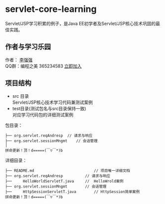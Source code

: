 # servlet-core-learning
Servlet/JSP学习积累的例子，是Java EE初学者及Servlet/JSP核心技术巩固的最佳实践。

## 作者与学习乐园
作者： [李强强](http://www.bysocket.com/ "李强强")<br>
QQ群：编程之美 365234583 [立即加入](http://jq.qq.com/?_wv=1027&k=Sx4s4U "编程之美")

## 项目结构
- src 目录<br>
Servlet/JSP核心技术学习代码兼测试案例<br>
- test目录(测试包名与src目录保持一致)<br>
对应学习代码包的详细测试案例<br>

包目录：

	├── org.servlet.reqAndresp	// 请求与响应
	├── org.servlet.sessionMngmt	// 会话管理
	│
	拼命更新！顶！d=====(￣▽￣*)b

详细目录：

	├── README.md							// 项目唯一详细文档
	├── org.servlet.reqAndresp			// 请求与响应
	├── 	HelloWorldServletT.java		// 	HelloWrold案例
	├── org.servlet.sessionMngmt		// 会话管理
	├── 	HttpSessionServletT.java		// HttpSession简单案例
	拼命更新！顶！d=====(￣▽￣*)b


